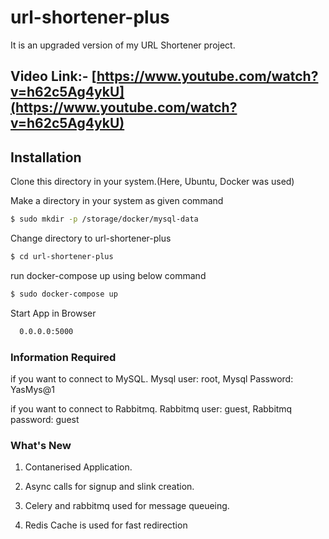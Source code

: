 # url-shortener-plus
It is an upgraded version of my URL Shortener project.

## Video Link:- [https://www.youtube.com/watch?v=h62c5Ag4ykU](https://www.youtube.com/watch?v=h62c5Ag4ykU)

## Installation

Clone this directory in your system.(Here, Ubuntu, Docker was used)

Make a directory in your system as given command

```bash
$ sudo mkdir -p /storage/docker/mysql-data
```

Change directory to url-shortener-plus 

```bash
$ cd url-shortener-plus
```
run docker-compose up using below command

```bash
$ sudo docker-compose up 
```

Start App in Browser

```bash
  0.0.0.0:5000
```

### Information Required

if you want to connect to MySQL. Mysql user: root, Mysql Password: YasMys@1

if you want to connect to Rabbitmq. Rabbitmq user: guest, Rabbitmq password: guest
### What's New

1. Contanerised Application.

2. Async calls for signup and slink creation.

3. Celery and rabbitmq used for message queueing.

4. Redis Cache is used for fast redirection
